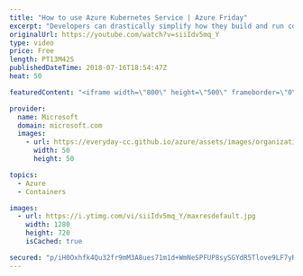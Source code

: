 ```yaml
---
title: "How to use Azure Kubernetes Service | Azure Friday"
excerpt: "Developers can drastically simplify how they build and run container-based solutions without deep Kubernetes expertise. In this video, Brendan Burns joins Lara Rubbelke to discuss GA of Azure Kubernetes Service (AKS).   For more information:  • Quickstart: Deploy an Azure Kubernetes Service (AKS) cluster"
originalUrl: https://youtube.com/watch?v=siiIdv5mq_Y
type: video
price: Free
length: PT13M42S
publishedDateTime: 2018-07-16T18:54:47Z
heat: 50

featuredContent: "<iframe width=\"800\" height=\"500\" frameborder=\"0\" src=\"https://www.youtube.com/embed/siiIdv5mq_Y\" allow=\"accelerometer; autoplay; encrypted-media; gyroscope; picture-in-picture\" allowfullscreen></iframe>"

provider:
  name: Microsoft
  domain: microsoft.com
  images:
    - url: https://everyday-cc.github.io/azure/assets/images/organizations/microsoft.com-50x50.jpg
      width: 50
      height: 50

topics:
  - Azure
  - Containers

images:
  - url: https://i.ytimg.com/vi/siiIdv5mq_Y/maxresdefault.jpg
    width: 1280
    height: 720
    isCached: true

secured: "p/iH0Oxhfk4Qu32fr9mM3A8ues71m1d+WmNeSPFUP8sySGYdR5Tlove9LF7yRK3YAtqkpwO52WKG5zPDyI0uXzbEswSwp49NBzxS1GiogAIIfcH2ocu/QVpP/jsQnRkDK1K8F7mX9L3cHfN7g0ytpPL+NS5VaMm24GFlDUN2yM4rr6emsIO4XWSeCKRaMaazNapYbDOJ7DL4zxWxpUTaEn7o3EArVRwdqlxIs+Ek7oxpaqECwz03y0cxGX/Z1Vpm/c59PP5MKaWXaTtMEh4s2GVU7oxysB1ddPsf71p0t1fuwpBPsd5EegTdWDeS2w+wTQFAPaEpby9swrHinidfvZbbmEfl4phElDOGXINc2dss4nzdSU7n+xYL5ic5U5pgoaYdZFuUss/OTE66pQ5MesbsOmQ+Z/NOUhtit+OobT8=;vECEAB7mkYGQpAzTx/w2tA=="
---
```


